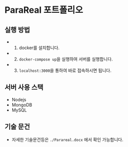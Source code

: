 # ParaReal 포트폴리오

## 실행 방법

- 1. docker를 설치합니다.
- 2. `docker-compose up`을 실행하여 서버를 실행합니다.
- 3. `localhost:3000`을 통하여 바로 접속하시면 됩니다.

## 서버 사용 스택

- Nodejs
- MongoDB
- MySQL

## 기술 문건

- 자세한 기술문건등은 `./Parareal.docx` 에서 확인 가능합니다.
